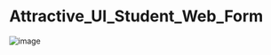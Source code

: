 # Attractive_UI_Student_Web_Form
![image](https://user-images.githubusercontent.com/114800813/221637805-b19d1947-af19-4e26-9e2e-6ff4f8636d89.png)
